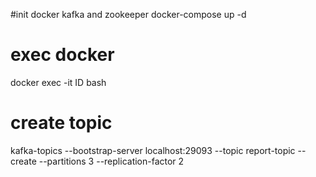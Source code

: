 #init docker kafka and zookeeper
docker-compose up -d
# exec docker
docker exec -it ID bash
# create topic
kafka-topics --bootstrap-server localhost:29093 --topic report-topic --create  --partitions 3 --replication-factor 2